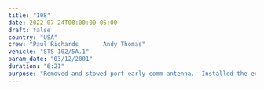```yaml
---
title: "108"
date: 2022-07-24T00:00:00-05:00
draft: false
country: "USA"
crew: "Paul Richards       Andy Thomas"
vehicle: "STS-102/5A.1"
param_date: "03/12/2001"
duration: "6:21"
purpose: "Removed and stowed port early comm antenna.  Installed the external stowage platform on a lab trunnion.  Transfered a pump flow control system ORU ready for future replacement.  Inspected P6 solar array 4 bar linkage, FPP, NPV and connector J612"
---
```

